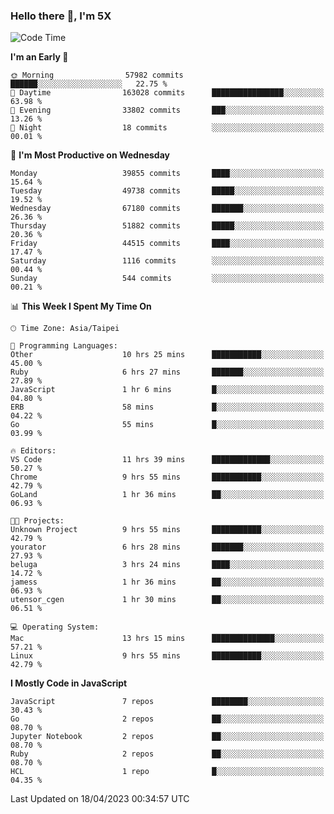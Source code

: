 ### Hello there 👋, I'm 5X

<!--
**jack482653/jack482653** is a ✨ _special_ ✨ repository because its `README.md` (this file) appears on your GitHub profile.

Here are some ideas to get you started:

- 🔭 I’m currently working on ...
- 🌱 I’m currently learning ...
- 👯 I’m looking to collaborate on ...
- 🤔 I’m looking for help with ...
- 💬 Ask me about ...
- 📫 How to reach me: ...
- 😄 Pronouns: ...
- ⚡ Fun fact: ...
-->

<!--START_SECTION:waka-->
![Code Time](http://img.shields.io/badge/Code%20Time-62%20hrs%2028%20mins-blue)

**I'm an Early 🐤** 

```text
🌞 Morning                57982 commits       ██████░░░░░░░░░░░░░░░░░░░   22.75 % 
🌆 Daytime                163028 commits      ████████████████░░░░░░░░░   63.98 % 
🌃 Evening                33802 commits       ███░░░░░░░░░░░░░░░░░░░░░░   13.26 % 
🌙 Night                  18 commits          ░░░░░░░░░░░░░░░░░░░░░░░░░   00.01 % 
```
📅 **I'm Most Productive on Wednesday** 

```text
Monday                   39855 commits       ████░░░░░░░░░░░░░░░░░░░░░   15.64 % 
Tuesday                  49738 commits       █████░░░░░░░░░░░░░░░░░░░░   19.52 % 
Wednesday                67180 commits       ███████░░░░░░░░░░░░░░░░░░   26.36 % 
Thursday                 51882 commits       █████░░░░░░░░░░░░░░░░░░░░   20.36 % 
Friday                   44515 commits       ████░░░░░░░░░░░░░░░░░░░░░   17.47 % 
Saturday                 1116 commits        ░░░░░░░░░░░░░░░░░░░░░░░░░   00.44 % 
Sunday                   544 commits         ░░░░░░░░░░░░░░░░░░░░░░░░░   00.21 % 
```


📊 **This Week I Spent My Time On** 

```text
🕑︎ Time Zone: Asia/Taipei

💬 Programming Languages: 
Other                    10 hrs 25 mins      ███████████░░░░░░░░░░░░░░   45.00 % 
Ruby                     6 hrs 27 mins       ███████░░░░░░░░░░░░░░░░░░   27.89 % 
JavaScript               1 hr 6 mins         █░░░░░░░░░░░░░░░░░░░░░░░░   04.80 % 
ERB                      58 mins             █░░░░░░░░░░░░░░░░░░░░░░░░   04.22 % 
Go                       55 mins             █░░░░░░░░░░░░░░░░░░░░░░░░   03.99 % 

🔥 Editors: 
VS Code                  11 hrs 39 mins      █████████████░░░░░░░░░░░░   50.27 % 
Chrome                   9 hrs 55 mins       ███████████░░░░░░░░░░░░░░   42.79 % 
GoLand                   1 hr 36 mins        ██░░░░░░░░░░░░░░░░░░░░░░░   06.93 % 

🐱‍💻 Projects: 
Unknown Project          9 hrs 55 mins       ███████████░░░░░░░░░░░░░░   42.79 % 
yourator                 6 hrs 28 mins       ███████░░░░░░░░░░░░░░░░░░   27.93 % 
beluga                   3 hrs 24 mins       ████░░░░░░░░░░░░░░░░░░░░░   14.72 % 
jamess                   1 hr 36 mins        ██░░░░░░░░░░░░░░░░░░░░░░░   06.93 % 
utensor_cgen             1 hr 30 mins        ██░░░░░░░░░░░░░░░░░░░░░░░   06.51 % 

💻 Operating System: 
Mac                      13 hrs 15 mins      ██████████████░░░░░░░░░░░   57.21 % 
Linux                    9 hrs 55 mins       ███████████░░░░░░░░░░░░░░   42.79 % 
```

**I Mostly Code in JavaScript** 

```text
JavaScript               7 repos             ████████░░░░░░░░░░░░░░░░░   30.43 % 
Go                       2 repos             ██░░░░░░░░░░░░░░░░░░░░░░░   08.70 % 
Jupyter Notebook         2 repos             ██░░░░░░░░░░░░░░░░░░░░░░░   08.70 % 
Ruby                     2 repos             ██░░░░░░░░░░░░░░░░░░░░░░░   08.70 % 
HCL                      1 repo              █░░░░░░░░░░░░░░░░░░░░░░░░   04.35 % 
```




 Last Updated on 18/04/2023 00:34:57 UTC
<!--END_SECTION:waka-->
